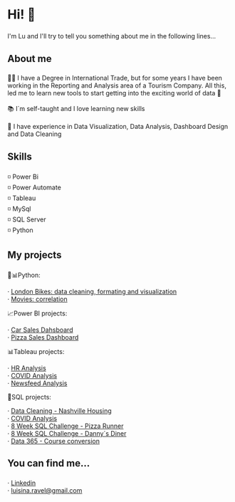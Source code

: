 <h1 align="left">Hi! 👋</h1>

###

<p align="left">I'm Lu and I'll try to tell you something about me in the following lines...</p>

###

<h2 align="left">About me</h2>

###

<p align="left">🙋‍♀️ I have a Degree in International Trade, but for some years I have been working in the Reporting and Analysis area of a Tourism Company. All this, led me to learn new tools to start getting into the exciting world of data 🙌<br><br>📚 I´m self-taught and I love learning new skills<br><br>🎯 I have experience in Data Visualization, Data Analysis, Dashboard Design and Data Cleaning</p>

###

<h2 align="left">Skills</h2>

###

<p align="left">◽ Power Bi<br>◽ Power Automate<br>◽ Tableau<br>◽ MySql<br>◽ SQL Server<br>◽ Python</p>

###

<h2 align="left">My projects</h2>

###

<p align="left"> 🔧📊Python:</p>

· [London Bikes: data cleaning, formating and visualization](https://github.com/lravelb/London-Bike-Sharing/tree/main)</br>
· [Movies: correlation](https://github.com/lravelb/Movies_correlation-using-Python/tree/main)

<p align="left"> 📈Power BI projects:</p>

· [Car Sales Dahsboard](https://app.powerbi.com/view?r=eyJrIjoiYzQ2MDQwZjEtMmM4MC00ZDE5LWJkMmItNTRhY2I1MDkwNjVjIiwidCI6ImRmODY3OWNkLWE4MGUtNDVkOC05OWFjLWM4M2VkN2ZmOTVhMCJ9)</br>
· [Pizza Sales Dashboard](https://app.powerbi.com/view?r=eyJrIjoiMjM1NWIyY2QtNDNjMi00ODY5LTkwNDctMDUyOWI4MzA3ZDlmIiwidCI6ImRmODY3OWNkLWE4MGUtNDVkOC05OWFjLWM4M2VkN2ZmOTVhMCJ9)

<p align="left"> 📊Tableau projects:</p>

· [HR Analysis](https://public.tableau.com/app/profile/luisina.ravel/viz/HRDASHBOARD_17176796917240/Overview)</br>
· [COVID Analysis](https://public.tableau.com/app/profile/luisina.ravel/viz/Covid_17137345807210/Dashboard1)</br>
· [Newsfeed Analysis](https://public.tableau.com/app/profile/luisina.ravel/viz/newsfeed_analysis_17001561759600/Dashboard1)
  
<p align="left"> 🔧SQL projects:</p>

· [Data Cleaning - Nashville Housing](https://github.com/lravelb/Data-Cleaning-SQL---Nashville-Housing)</br>
· [COVID Analysis](https://github.com/lravelb/Covid)</br>
· [8 Week SQL Challenge - Pizza Runner](https://github.com/lravelb/8-Week-SQL-Challenge-Pizza-Runner)</br>
· [8 Week SQL Challenge - Danny´s Diner](https://github.com/lravelb/8-Week-SQL-Challenge-Danny-s-Diner)</br>
· [Data 365 - Course conversion](https://github.com/lravelb/Free-to-Paid-Conversion-Rate/tree/main)

###

<h2 align="left">You can find me...</h2>

###

<div align="left">

· [Linkedin](https://www.linkedin.com/in/luisina-ravel-92631a73/)</br>
· luisina.ravel@gmail.com

</div>

###
